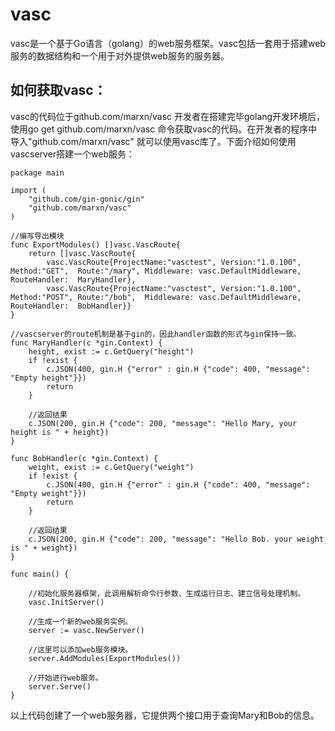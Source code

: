 # vasc
vasc是一个基于Go语言（golang）的web服务框架。vasc包括一套用于搭建web服务的数据结构和一个用于对外提供web服务的服务器。
## 如何获取vasc：
vasc的代码位于github.com/marxn/vasc
开发者在搭建完毕golang开发环境后，使用go get github.com/marxn/vasc 命令获取vasc的代码。在开发者的程序中导入"github.com/marxn/vasc" 就可以使用vasc库了。下面介绍如何使用vascserver搭建一个web服务：

```
package main

import (
    "github.com/gin-gonic/gin"
    "github.com/marxn/vasc"
)

//编写导出模块
func ExportModules() []vasc.VascRoute{
    return []vasc.VascRoute{
        vasc.VascRoute{ProjectName:"vasctest", Version:"1.0.100", Method:"GET",  Route:"/mary", Middleware: vasc.DefaultMiddleware, RouteHandler:  MaryHandler},
        vasc.VascRoute{ProjectName:"vasctest", Version:"1.0.100", Method:"POST", Route:"/bob",  Middleware: vasc.DefaultMiddleware, RouteHandler:  BobHandler}}
}

//vascserver的route机制是基于gin的，因此handler函数的形式与gin保持一致。
func MaryHandler(c *gin.Context) {
    height, exist := c.GetQuery("height")
    if !exist {
        c.JSON(400, gin.H {"error" : gin.H {"code": 400, "message": "Empty height"}})
        return
    }

    //返回结果
    c.JSON(200, gin.H {"code": 200, "message": "Hello Mary, your height is " + height})
}

func BobHandler(c *gin.Context) {
    weight, exist := c.GetQuery("weight")
    if !exist {
        c.JSON(400, gin.H {"error" : gin.H {"code": 400, "message": "Empty weight"}})
        return
    }
    
    //返回结果
    c.JSON(200, gin.H {"code": 200, "message": "Hello Bob. your weight is " + weight})
}

func main() {

    //初始化服务器框架，此调用解析命令行参数、生成运行日志、建立信号处理机制。
    vasc.InitServer()
    
    //生成一个新的web服务实例。
    server := vasc.NewServer()
    
    //这里可以添加web服务模块。
    server.AddModules(ExportModules())
    
    //开始进行web服务。
    server.Serve()
}
```
以上代码创建了一个web服务器，它提供两个接口用于查询Mary和Bob的信息。
